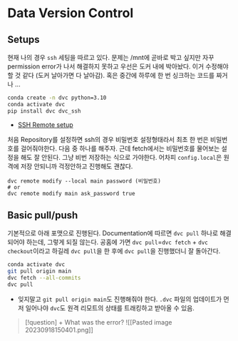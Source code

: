 # Data Version Control

## Setups
현재 나의 경우 `ssh` 세팅을 따르고 있다. 문제는 /mnt에 곧바로 박고 싶지만 자꾸 permission error가 나서 해결하지 못하고 우선은 도커 내에 박아놨다. 이거 수정해야할 것 같다 (도커 날아가면 다 날아감). 혹은 중간에 하루에 한 번 싱크하는 코드를 짜거나 ...
```bash
conda create -n dvc python=3.10
conda activate dvc
pip install dvc dvc_ssh
```
- [SSH Remote setup](https://dvc.org/doc/user-guide/data-management/remote-storage/ssh)

처음 Repository를 설정하면 ssh의 경우 비밀번호 설정형태라서 최초 한 번은 비밀번호를 걸어줘야한다. 다음 중 하나를 해주자. 근데 fetch에서는 비밀번호를 물어보는 설정을 해도 잘 안된다. 그냥 비번 저장하는 식으로 가야한다. 어차피 `config.local`은 원격에 저장 안되니까 걱정안하고 진행해도 괜찮다.
```shell
dvc remote modify --local main password (비밀번호)
# or
dvc remote modify main ask_password true
```

## Basic pull/push
기본적으로 아래 포맷으로 진행된다. Documentation에 따르면 `dvc pull` 하나로 해결되어야 하는데, 그렇게 되질 않는다. 공홈에 가면 `dvc pull`=`dvc fetch` + `dvc checkout`이라고 하길레 `dvc pull`을 한 후에 `dvc pull`을 진행했더니 잘 돌아간다.
```bash
conda activate dvc
git pull origin main
dvc fetch --all-commits
dvc pull
```
- 잊지말고 `git pull origin main`도 진행해줘야 한다. `.dvc` 파일의 업데이트가 먼저 일어나야 `dvc`도 원격 리모트의 상태를 트래킹하고 받아올 수 있음.
> [!question] + What was the error?
> ![[Pasted image 20230918150401.png]]

